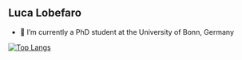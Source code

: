 ## Luca Lobefaro

- 🔭 I’m currently a PhD student at the University of Bonn, Germany

[![Top Langs](https://github-readme-stats.vercel.app/api/top-langs/?username=l00p3&layout=pie&theme=dark)](https://github.com/anuraghazra/github-readme-stats)

<!--
**l00p3/l00p3** is a ✨ _special_ ✨ repository because its `README.md` (this file) appears on your GitHub profile.

Here are some ideas to get you started:

- 🔭 I’m currently working on ...
- 🌱 I’m currently learning ...
- 👯 I’m looking to collaborate on ...
- 🤔 I’m looking for help with ...
- 💬 Ask me about ...
- 📫 How to reach me: ...
- 😄 Pronouns: ...
- ⚡ Fun fact: ...
-->
